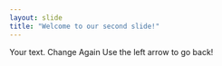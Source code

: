 ```yaml
---
layout: slide
title: "Welcome to our second slide!"
---
```

Your text. Change Again
Use the left arrow to go back!
